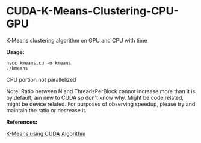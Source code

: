 # CUDA-K-Means-Clustering-CPU-GPU
K-Means clustering algorithm on GPU and CPU with time

**Usage:**

```
nvcc kmeans.cu -o kmeans
./kmeans
```

CPU portion not parallelized

Note: Ratio between N and ThreadsPerBlock cannot increase more than it is by default, am new to CUDA so don't know why. Might be code related, might be device related. For purposes of observing speedup, please try and maintain the ratio or decrease it. 

**References:**

[K-Means using CUDA](http://alexminnaar.com/2019/03/05/cuda-kmeans.html)
[Algorithm](https://www.javatpoint.com/k-means-clustering-algorithm-in-machine-learning)